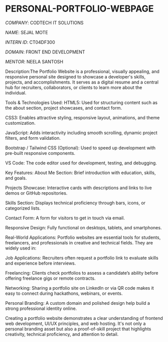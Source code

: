 # PERSONAL-PORTFOLIO-WEBPAGE

*COMPANY*: CODTECH IT SOLUTIONS 

*NAME*: SEJAL MOTE

*INTERN ID*: CT04DF300

*DOMAIN*: FRONT END DEVELOPMENT

*MENTOR*: NEELA SANTOSH

Description:The Portfolio Website is a professional, visually appealing, and responsive personal site designed to showcase a developer's skills, projects, and accomplishments. It serves as a digital resume and a central hub for recruiters, collaborators, or clients to learn more about the individual.

Tools & Technologies Used:
HTML5: Used for structuring content such as the about section, project showcases, and contact form.

CSS3: Enables attractive styling, responsive layout, animations, and theme customization.

JavaScript: Adds interactivity including smooth scrolling, dynamic project filters, and form validation.

Bootstrap / Tailwind CSS (Optional): Used to speed up development with pre-built responsive components.

VS Code: The code editor used for development, testing, and debugging.

Key Features:
About Me Section: Brief introduction with education, skills, and goals.

Projects Showcase: Interactive cards with descriptions and links to live demos or GitHub repositories.

Skills Section: Displays technical proficiency through bars, icons, or categorized lists.

Contact Form: A form for visitors to get in touch via email.

Responsive Design: Fully functional on desktops, tablets, and smartphones.

Real-World Applications:
Portfolio websites are essential tools for students, freelancers, and professionals in creative and technical fields. They are widely used in:

Job Applications: Recruiters often request a portfolio link to evaluate skills and experience before interviews.

Freelancing: Clients check portfolios to assess a candidate’s ability before offering freelance gigs or remote contracts.

Networking: Sharing a portfolio site on LinkedIn or via QR code makes it easy to connect during hackathons, webinars, or events.

Personal Branding: A custom domain and polished design help build a strong professional identity online.

Creating a portfolio website demonstrates a clear understanding of frontend web development, UI/UX principles, and web hosting. It's not only a personal branding asset but also a proof-of-skill project that highlights creativity, technical proficiency, and attention to detail.
